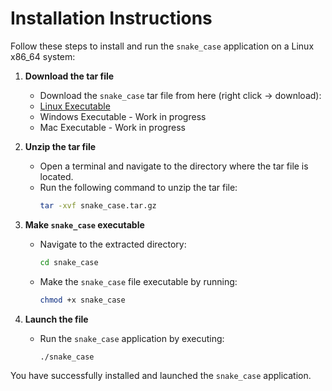 # Installation Instructions

Follow these steps to install and run the `snake_case` application on a Linux x86_64 system:

1. **Download the tar file**
    - Download the `snake_case` tar file from here (right click -> download):
    - [Linux Executable](./snake_case.tar.xz)
    - Windows Executable - Work in progress
    - Mac Executable - Work in progress


2. **Unzip the tar file**
    - Open a terminal and navigate to the directory where the tar file is located.
    - Run the following command to unzip the tar file:
      ```sh
      tar -xvf snake_case.tar.gz
      ```

3. **Make `snake_case` executable**
    - Navigate to the extracted directory:
      ```sh
      cd snake_case
      ```
    - Make the `snake_case` file executable by running:
      ```sh
      chmod +x snake_case
      ```

4. **Launch the file**
    - Run the `snake_case` application by executing:
      ```sh
      ./snake_case
      ```

You have successfully installed and launched the `snake_case` application.